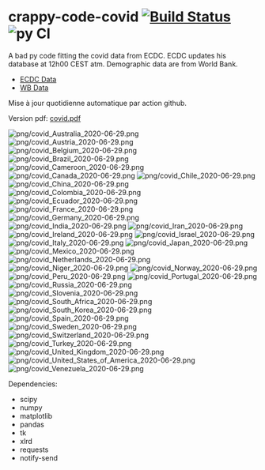 # crappy-code-covid [![Build Status](https://cloud.drone.io/api/badges/a-lemonnier/crappy-code-covid/status.svg)](https://cloud.drone.io/a-lemonnier/crappy-code-covid) ![py CI](https://github.com/a-lemonnier/crappy-code-covid/workflows/py%20CI/badge.svg)
 
A bad py code fitting the covid data from ECDC. ECDC updates his database at 12h00 CEST atm. Demographic data are from World Bank.
 
- [ECDC Data](https://www.ecdc.europa.eu/en/publications-data/download-todays-data-geographic-distribution-covid-19-cases-worldwide)
- [WB Data](https://data.worldbank.org/indicator/sp.pop.totl)
 
 
Mise à jour quotidienne automatique par action github.
 
Version pdf: [covid.pdf](https://github.com/a-lemonnier/crappy-code-covid/raw/master/covid.pdf)
 
![png/covid_Australia_2020-06-29.png](png/covid_Australia_2020-06-29.png)
![png/covid_Austria_2020-06-29.png](png/covid_Austria_2020-06-29.png)
![png/covid_Belgium_2020-06-29.png](png/covid_Belgium_2020-06-29.png)
![png/covid_Brazil_2020-06-29.png](png/covid_Brazil_2020-06-29.png)
![png/covid_Cameroon_2020-06-29.png](png/covid_Cameroon_2020-06-29.png)
![png/covid_Canada_2020-06-29.png](png/covid_Canada_2020-06-29.png)
![png/covid_Chile_2020-06-29.png](png/covid_Chile_2020-06-29.png)
![png/covid_China_2020-06-29.png](png/covid_China_2020-06-29.png)
![png/covid_Colombia_2020-06-29.png](png/covid_Colombia_2020-06-29.png)
![png/covid_Ecuador_2020-06-29.png](png/covid_Ecuador_2020-06-29.png)
![png/covid_France_2020-06-29.png](png/covid_France_2020-06-29.png)
![png/covid_Germany_2020-06-29.png](png/covid_Germany_2020-06-29.png)
![png/covid_India_2020-06-29.png](png/covid_India_2020-06-29.png)
![png/covid_Iran_2020-06-29.png](png/covid_Iran_2020-06-29.png)
![png/covid_Ireland_2020-06-29.png](png/covid_Ireland_2020-06-29.png)
![png/covid_Israel_2020-06-29.png](png/covid_Israel_2020-06-29.png)
![png/covid_Italy_2020-06-29.png](png/covid_Italy_2020-06-29.png)
![png/covid_Japan_2020-06-29.png](png/covid_Japan_2020-06-29.png)
![png/covid_Mexico_2020-06-29.png](png/covid_Mexico_2020-06-29.png)
![png/covid_Netherlands_2020-06-29.png](png/covid_Netherlands_2020-06-29.png)
![png/covid_Niger_2020-06-29.png](png/covid_Niger_2020-06-29.png)
![png/covid_Norway_2020-06-29.png](png/covid_Norway_2020-06-29.png)
![png/covid_Peru_2020-06-29.png](png/covid_Peru_2020-06-29.png)
![png/covid_Portugal_2020-06-29.png](png/covid_Portugal_2020-06-29.png)
![png/covid_Russia_2020-06-29.png](png/covid_Russia_2020-06-29.png)
![png/covid_Slovenia_2020-06-29.png](png/covid_Slovenia_2020-06-29.png)
![png/covid_South_Africa_2020-06-29.png](png/covid_South_Africa_2020-06-29.png)
![png/covid_South_Korea_2020-06-29.png](png/covid_South_Korea_2020-06-29.png)
![png/covid_Spain_2020-06-29.png](png/covid_Spain_2020-06-29.png)
![png/covid_Sweden_2020-06-29.png](png/covid_Sweden_2020-06-29.png)
![png/covid_Switzerland_2020-06-29.png](png/covid_Switzerland_2020-06-29.png)
![png/covid_Turkey_2020-06-29.png](png/covid_Turkey_2020-06-29.png)
![png/covid_United_Kingdom_2020-06-29.png](png/covid_United_Kingdom_2020-06-29.png)
![png/covid_United_States_of_America_2020-06-29.png](png/covid_United_States_of_America_2020-06-29.png)
![png/covid_Venezuela_2020-06-29.png](png/covid_Venezuela_2020-06-29.png)
 
Dependencies:
- scipy
- numpy
- matplotlib
- pandas
- tk
- xlrd
- requests
- notify-send
